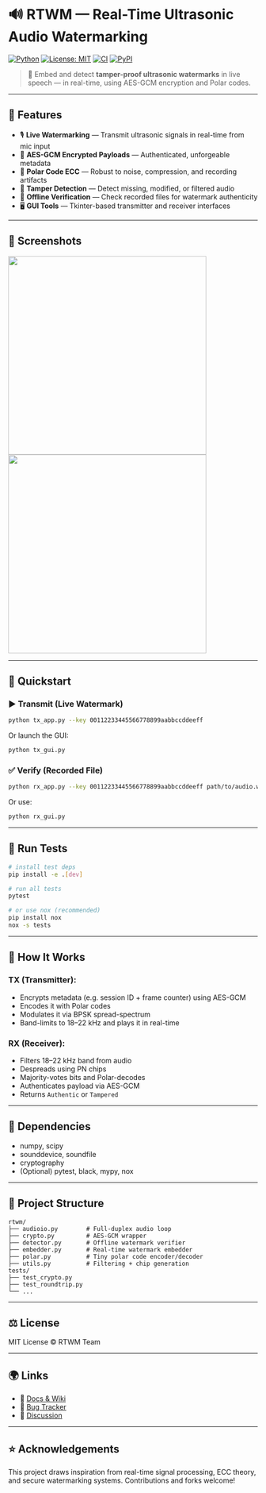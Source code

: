 # 🔊 RTWM — Real-Time Ultrasonic Audio Watermarking

[![Python](https://img.shields.io/badge/python-3.12+-blue.svg)](https://www.python.org/)
[![License: MIT](https://img.shields.io/badge/license-MIT-green.svg)](LICENSE)
[![CI](https://img.shields.io/github/actions/workflow/status/your-org/rtwm/test.yml?branch=main)](https://github.com/your-org/rtwm/actions)
[![PyPI](https://img.shields.io/pypi/v/rtwm)](https://pypi.org/project/rtwm/)

> 🔐 Embed and detect **tamper-proof ultrasonic watermarks** in live speech — in real-time, using AES-GCM encryption and Polar codes.

---

## 🎯 Features

- 🎙️ **Live Watermarking** — Transmit ultrasonic signals in real-time from mic input
- 🔐 **AES-GCM Encrypted Payloads** — Authenticated, unforgeable metadata
- 📶 **Polar Code ECC** — Robust to noise, compression, and recording artifacts
- 🧪 **Tamper Detection** — Detect missing, modified, or filtered audio
- 📁 **Offline Verification** — Check recorded files for watermark authenticity
- 🖥️ **GUI Tools** — Tkinter-based transmitter and receiver interfaces

---

## 📸 Screenshots

<p float="left">
  <img src="https://raw.githubusercontent.com/your-org/rtwm/main/docs/screenshot_tx_gui.png" width="400">
  <img src="https://raw.githubusercontent.com/your-org/rtwm/main/docs/screenshot_rx_gui.png" width="400">
</p>

---

## 🚀 Quickstart

### ▶️ Transmit (Live Watermark)

```bash
python tx_app.py --key 00112233445566778899aabbccddeeff
```

Or launch the GUI:

```bash
python tx_gui.py
```

### ✅ Verify (Recorded File)

```bash
python rx_app.py --key 00112233445566778899aabbccddeeff path/to/audio.wav
```

Or use:

```bash
python rx_gui.py
```

---

## 🧪 Run Tests

```bash
# install test deps
pip install -e .[dev]

# run all tests
pytest

# or use nox (recommended)
pip install nox
nox -s tests
```

---

## 🧠 How It Works

### TX (Transmitter):
- Encrypts metadata (e.g. session ID + frame counter) using AES-GCM
- Encodes it with Polar codes
- Modulates it via BPSK spread-spectrum
- Band-limits to 18–22 kHz and plays it in real-time

### RX (Receiver):
- Filters 18–22 kHz band from audio
- Despreads using PN chips
- Majority-votes bits and Polar-decodes
- Authenticates payload via AES-GCM
- Returns `Authentic` or `Tampered`

---

## 🔧 Dependencies

- numpy, scipy
- sounddevice, soundfile
- cryptography
- (Optional) pytest, black, mypy, nox

---

## 📂 Project Structure

```
rtwm/
├── audioio.py        # Full-duplex audio loop
├── crypto.py         # AES-GCM wrapper
├── detector.py       # Offline watermark verifier
├── embedder.py       # Real-time watermark embedder
├── polar.py          # Tiny polar code encoder/decoder
├── utils.py          # Filtering + chip generation
tests/
├── test_crypto.py
├── test_roundtrip.py
└── ...
```

---

## ⚖️ License

MIT License © RTWM Team

---

## 🌍 Links

- 📘 [Docs & Wiki](https://github.com/your-org/rtwm/wiki)
- 🐛 [Bug Tracker](https://github.com/your-org/rtwm/issues)
- 💬 [Discussion](https://github.com/your-org/rtwm/discussions)

---

## ⭐️ Acknowledgements

This project draws inspiration from real-time signal processing, ECC theory, and secure watermarking systems. Contributions and forks welcome!
